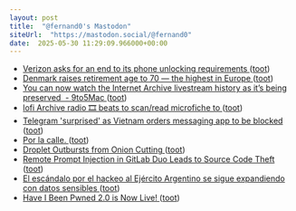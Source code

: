 ```yaml
---
layout: post
title:  "@fernand0's Mastodon"
siteUrl:  "https://mastodon.social/@fernand0"
date:  2025-05-30 11:29:09.966000+00:00
---
```

*  [Verizon asks for an end to its phone unlocking requirements   ](https://www.lightreading.com/smartphones-devices/verizon-asks-for-an-end-to-its-phone-unlocking-requirements) ([toot](https://mastodon.social/@fernand0/114596547786281616))
*  [Denmark raises retirement age to 70 — the highest in Europe ](https://edition.cnn.com/2025/05/23/business/denmark-retirement-age-rise-70-intl-scl) ([toot](https://mastodon.social/@fernand0/114596373290906630))
*  [You can now watch the Internet Archive livestream history as it’s being preserved  - 9to5Mac ](https://9to5mac.com/2025/05/21/you-can-now-watch-the-internet-archive-livestream-history-as-its-being-preserved) ([toot](https://mastodon.social/@fernand0/114596076424688819))
*  [lofi Archive radio 🎞️ beats to scan/read microfiche to ](https://www.youtube.com/live/aPg2V5RVh7) ([toot](https://mastodon.social/@fernand0/114595764234254603))
*  [Telegram &#39;surprised&#39; as Vietnam orders messaging app to be blocked   ](https://www.reuters.com/sustainability/society-equity/vietnam-acts-block-messaging-app-telegram-government-document-seen-by-reuters-2025-05-23/) ([toot](https://mastodon.social/@fernand0/114594183543241944))
*  [Por la calle. ](https://avecesunafoto.wordpress.com/2025/05/29/por-la-calle) ([toot](https://mastodon.social/@fernand0/114592396053464293))
*  [Droplet Outbursts from Onion Cutting ](https://arxiv.org/abs/2505.0601) ([toot](https://mastodon.social/@fernand0/114592210442139688))
*  [Remote Prompt Injection in GitLab Duo Leads to Source Code Theft ](https://simonwillison.net/2025/May/23/remote-prompt-injection-in-gitlab-duo) ([toot](https://mastodon.social/@fernand0/114591997816799007))
*  [El escándalo por el hackeo al Ejército Argentino se sigue expandiendo con datos sensibles ](https://www.elesquiu.com/nacionales/2025/5/20/el-escandalo-por-el-hackeo-al-ejercito-argentino-se-sigue-expandiendo-con-datos-sensibles-554754.htm) ([toot](https://mastodon.social/@fernand0/114591737478710989))
*  [Have I Been Pwned 2.0 is Now Live! ](https://www.troyhunt.com/have-i-been-pwned-2-0-is-now-live) ([toot](https://mastodon.social/@fernand0/114591605183991783))
